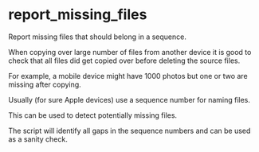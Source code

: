 # report_missing_files

Report missing files that should belong in a sequence.

When copying over large number of files from another device it is good to check that all files did get copied over before deleting the source files.

For example, a mobile device might have 1000 photos but one or two are missing after copying.

Usually (for sure Apple devices) use a sequence number for naming files.

This can be used to detect potentially missing files.

The script will identify all gaps in the sequence numbers and can be used as a sanity check.
